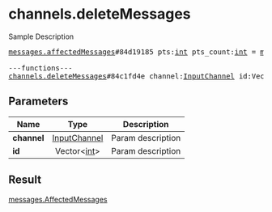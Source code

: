 # channels.deleteMessages

Sample Description

<pre>
<a href="../constructor/messages.affectedMessages">messages.affectedMessages</a>#84d19185 pts:<a href="../type/int.md">int</a> pts_count:<a href="../type/int.md">int</a> = <a href="../type/messages.AffectedMessages.md">messages.AffectedMessages</a>;

---functions---
<a href="../method/channels.deleteMessages.md">channels.deleteMessages</a>#84c1fd4e channel:<a href="../type/InputChannel.md">InputChannel</a> id:Vector&lt;<a href="../type/int.md">int</a>&gt; = <a href="../type/messages.AffectedMessages.md">messages.AffectedMessages</a>;</pre>
## Parameters

| Name | Type | Description |
|------|:----:|-------------|
| **channel** | <a href="../type/InputChannel.md">InputChannel</a> | Param description |
| **id** | Vector&lt;<a href="../type/int.md">int</a>&gt; | Param description |

## Result

<a href="../type/messages.AffectedMessages.md">messages.AffectedMessages</a>

